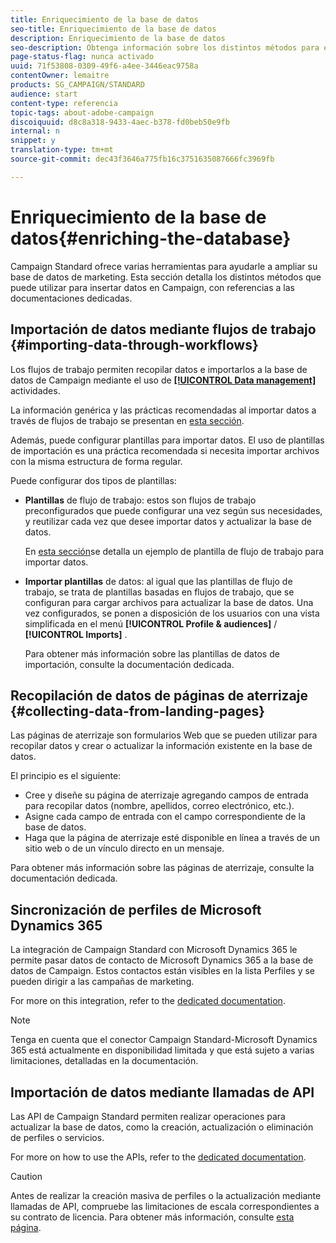 ```yaml
---
title: Enriquecimiento de la base de datos
seo-title: Enriquecimiento de la base de datos
description: Enriquecimiento de la base de datos
seo-description: Obtenga información sobre los distintos métodos para enriquecer la base de datos.
page-status-flag: nunca activado
uuid: 71f53808-0309-49f6-a4ee-3446eac9758a
contentOwner: lemaitre
products: SG_CAMPAIGN/STANDARD
audience: start
content-type: referencia
topic-tags: about-adobe-campaign
discoiquuid: d8c8a318-9433-4aec-b378-fd0beb50e9fb
internal: n
snippet: y
translation-type: tm+mt
source-git-commit: dec43f3646a775fb16c3751635087666fc3969fb

---
```



# Enriquecimiento de la base de datos{#enriching-the-database}

Campaign Standard ofrece varias herramientas para ayudarle a ampliar su base de datos de marketing. Esta sección detalla los distintos métodos que puede utilizar para insertar datos en Campaign, con referencias a las documentaciones dedicadas.

## Importación de datos mediante flujos de trabajo {#importing-data-through-workflows}

Los flujos de trabajo permiten recopilar datos e importarlos a la base de datos de Campaign mediante el uso de [**[!UICONTROL Data management]**](../../automating/using/about-data-management-activities.md) actividades.

La información genérica y las prácticas recomendadas al importar datos a través de flujos de trabajo se presentan en [esta sección](../../automating/using/importing-data.md).

Además, puede configurar plantillas para importar datos. El uso de plantillas de importación es una práctica recomendada si necesita importar archivos con la misma estructura de forma regular.

Puede configurar dos tipos de plantillas:

* **Plantillas** de flujo de trabajo: estos son flujos de trabajo preconfigurados que puede configurar una vez según sus necesidades, y reutilizar cada vez que desee importar datos y actualizar la base de datos.

   En [esta sección](../../automating/using/importing-data.md#example--import-workflow-template)se detalla un ejemplo de plantilla de flujo de trabajo para importar datos.

* **Importar plantillas** de datos: al igual que las plantillas de flujo de trabajo, se trata de plantillas basadas en flujos de trabajo, que se configuran para cargar archivos para actualizar la base de datos. Una vez configurados, se ponen a disposición de los usuarios con una vista simplificada en el menú **[!UICONTROL Profile & audiences]** / **[!UICONTROL Imports]** .

   Para obtener más información sobre las plantillas de datos de importación, consulte la documentación [](../../automating/using/importing-data-with-import-templates.md)dedicada.

## Recopilación de datos de páginas de aterrizaje {#collecting-data-from-landing-pages}

Las páginas de aterrizaje son formularios Web que se pueden utilizar para recopilar datos y crear o actualizar la información existente en la base de datos.

El principio es el siguiente:

* Cree y diseñe su página de aterrizaje agregando campos de entrada para recopilar datos (nombre, apellidos, correo electrónico, etc.).
* Asigne cada campo de entrada con el campo correspondiente de la base de datos.
* Haga que la página de aterrizaje esté disponible en línea a través de un sitio web o de un vínculo directo en un mensaje.

Para obtener más información sobre las páginas de aterrizaje, consulte la documentación [](../../channels/using/about-landing-pages.md)dedicada.

## Sincronización de perfiles de Microsoft Dynamics 365

La integración de Campaign Standard con Microsoft Dynamics 365 le permite pasar datos de contacto de Microsoft Dynamics 365 a la base de datos de Campaign.
Estos contactos están visibles en la lista Perfiles y se pueden dirigir a las campañas de marketing.

For more on this integration, refer to the [dedicated documentation](https://helpx.adobe.com/campaign/kb/acs-ms-dynamics.html).

>[!NOTE]
>
>Tenga en cuenta que el conector Campaign Standard-Microsoft Dynamics 365 está actualmente en disponibilidad limitada y que está sujeto a varias limitaciones, detalladas en la documentación.

## Importación de datos mediante llamadas de API

Las API de Campaign Standard permiten realizar operaciones para actualizar la base de datos, como la creación, actualización o eliminación de perfiles o servicios.

For more on how to use the APIs, refer to the [dedicated documentation](https://docs.campaign.adobe.com/doc/standard/en/api/ACS_API.html).

>[!CAUTION]
>
>Antes de realizar la creación masiva de perfiles o la actualización mediante llamadas de API, compruebe las limitaciones de escala correspondientes a su contrato de licencia. Para obtener más información, consulte [esta página](https://helpx.adobe.com/legal/product-descriptions/campaign-standard.html#ITInfrastructureResourcesbyActiveProfilesTiers).

